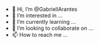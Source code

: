 - 👋 Hi, I’m @GabriellArantes
- 👀 I’m interested in ...
- 🌱 I’m currently learning ...
- 💞️ I’m looking to collaborate on ...
- 📫 How to reach me ...

<!---
GabriellArantes/GabriellArantes is a ✨ special ✨ repository because its `README.md` (this file) appears on your GitHub profile.
You can click the Preview link to take a look at your changes.
--->
